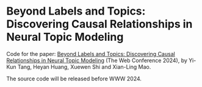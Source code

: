 # Beyond Labels and Topics: Discovering Causal Relationships in Neural Topic Modeling

Code for the paper: [Beyond Labels and Topics: Discovering Causal Relationships in
Neural Topic Modeling]() (The Web Conference 2024), by Yi-Kun Tang, Heyan Huang, Xuewen Shi and Xian-Ling Mao.

The source code will be released before WWW 2024.
